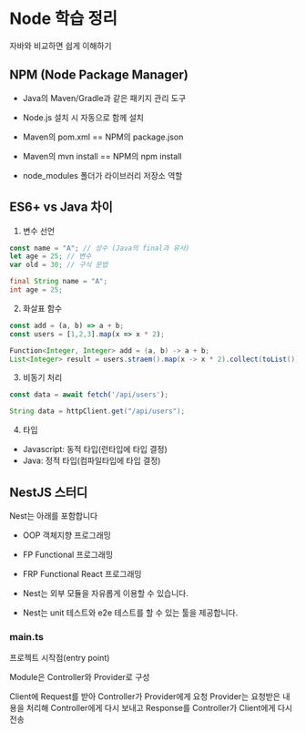 # Node 학습 정리

자바와 비교하면 쉽게 이해하기

## NPM (Node Package Manager)
- Java의 Maven/Gradle과 같은 패키지 관리 도구
- Node.js 설치 시 자동으로 함께 설치

- Maven의 pom.xml == NPM의 package.json
- Maven의 mvn install == NPM의 npm install
- node_modules 폴더가 라이브러리 저장소 역할

## ES6+ vs Java 차이
1. 변수 선언
```javascript
const name = "A"; // 상수 (Java의 final과 유사)
let age = 25; // 변수
var old = 30; // 구식 문법
```

```java
final String name = "A";
int age = 25;
```

2. 화살표 함수
```javascript
const add = (a, b) => a + b;
const users = [1,2,3].map(x => x * 2);
```

```java
Function<Integer, Integer> add = (a, b) -> a + b;
List<Integer> result = users.straem().map(x -> x * 2).collect(toList());
```

3. 비동기 처리
```javascript
const data = await fetch('/api/users');
```

```java
String data = httpClient.get("/api/users");
```

4. 타입
- Javascript: 동적 타입(런타입에 타입 결정)
- Java: 정적 타입(컴파일타입에 타입 결정)


## NestJS 스터디

Nest는 아래를 포함합니다
- OOP 객체지향 프로그래밍 
- FP Functional 프로그래밍
- FRP Functional React 프로그래밍

- Nest는 외부 모듈을 자유롭게 이용할 수 있습니다.
- Nest는 unit 테스트와 e2e 테스트를 할 수 있는 툴을 제공합니다.

### main.ts
프로젝트 시작점(entry point)

Module은 
Controller와 Provider로 구성

Client에 Request를 받아 Controller가 Provider에게 요청
Provider는 요청받은 내용을 처리해 Controller에게 다시 보내고
Response를 Controller가 Client에게 다시 전송